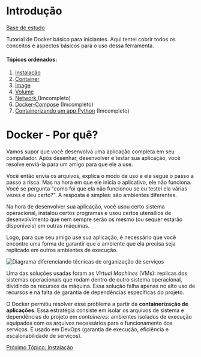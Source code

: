 # Introdução

[Base de estudo](https://docs.docker.com/get-started/)

Tutorial de Docker básico para iniciantes. Aqui tentei cobrir todos os conceitos e aspectos básicos para o uso dessa ferramenta.
#### **Tópicos ordenados:**
1. [Instalação](Instalação.md)
2. [Container](Container.md)
3. [Image](Image.md) 
4. [Volume](Volume.md)
5. [Network ](Network.md) (Imcompleto)
6. [Docker-Compose](Docker-Compose.md) (Imcompleto)
7. [Containerizando um app Python](Containerizando-um-app-Python.md) (Imcompleto)

# Docker - Por quê?

Vamos supor que você desenvolva uma aplicação completa em seu computador. Após desenhar, desenvolver e testar sua aplicação, você resolve enviá-la para um amigo para que ele a use. 

Você então envia os arquivos, explica o modo de uso e ele segue o passo a passo a risca. Mas na hora em que ele inicia o aplicativo, ele não funciona. Você se pergunta "como foi que ela não funcionou se eu testei ela várias vezes e deu certo?". A resposta é simples: são ambientes diferentes.

Na hora de desenvolver sua aplicação, você usou certo sistema operacional, instalou certos programas e usou certos utensílios de desenvolvimento que nem sempre serão os mesmo (ou sequer estarão disponíveis) em outras máquinas. 

Logo, para que seu amigo use sua aplicação, é necessário que você encontre uma forma de garantir que o ambiente que ela precisa seja replicado em outros ambientes de execução. 

![Diagrama diferenciando técnicas de organização de serviços](https://www.netscaler.com/content/dam/netscaler/images/graphics/infographics/what-is-containerization.png)

Uma das soluções usadas foram as *Virtual Machines* (VMs): replicas dos sistemas operacionais que rodam dentro de outro sistema operacional, dividindo os recursos da máquina. Essa solução falha apenas no alto uso de recursos e na falta de garantia de dependências específicas do projeto. 

O Docker permitiu resolver esse problema a partir da **containerização de aplicações**. Essa estratégia consiste em isolar os arquivos de sistema e dependências do projeto em *containeres*: ambientes isolados de execução equipados com os arquivos necessários para o funcionamento dos serviços. É usado em DevOps (garantia de execução, eficiência e escalonabilidade de serviços).

[Próximo Tópico: Instalação](Instalação.md)

